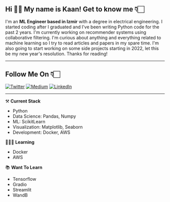 

## **Hi** 👋🏻 **My name is Kaan! Get to know me** 👇🏻
I'm an **ML Engineer based in Izmir** with a degree in electrical engineering. I started coding after I graduated and I've been writing Python code for the past 2 years. I'm currently working on recommender systems using collaborative filtering. I'm curious about anything and everything related to machine learning so I try to read articles and papers in my spare time. I'm also going to start working on some side projects starting in 2022, let this be my new year's resolution. Thanks for reading! 

***

<!--Commented out the language percentage chart for now -->
<!--![Top-langugaes](https://github-readme-stats.vercel.app/api/top-langs/?username=kaancceylan&layout=compact&show_icons=true&theme=radical)-->

## **Follow Me On** 👇🏻

<a href="https://twitter.com/kaancceylan" target="_blank"><img alt="Twitter" src="https://img.shields.io/badge/twitter-%231DA1F2.svg?&style=for-the-badge&logo=twitter&logoColor=white" /></a>
<a href="https://medium.com/@kaanceylan" target="_blank"><img alt="Medium" src="https://img.shields.io/badge/medium-%2312100E.svg?&style=for-the-badge&logo=medium&logoColor=white" /></a>
<a href="https://www.linkedin.com/in/kaan-ceylan-ab6471171/" target="_blank"><img alt="LinkedIn" src="https://img.shields.io/badge/linkedin-%230077B5.svg?&style=for-the-badge&logo=linkedin&logoColor=white" /></a>


***

⚒️ **Current Stack**
- Python
- Data Science: Pandas, Numpy
- ML: ScikitLearn
- Visualization: Matplotlib, Seaborn
- Development: Docker, AWS

👨🏻‍💻 **Learning**
- Docker
- AWS

📚 **Want To Learn**
- Tensorflow
- Gradio
- Streamlit
- WandB
